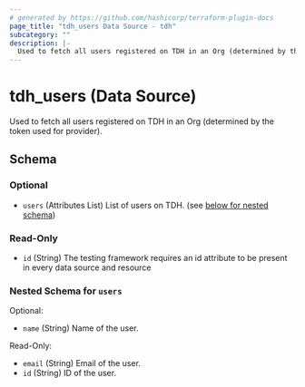 ```yaml
---
# generated by https://github.com/hashicorp/terraform-plugin-docs
page_title: "tdh_users Data Source - tdh"
subcategory: ""
description: |-
  Used to fetch all users registered on TDH in an Org (determined by the token used for provider).
---
```


# tdh_users (Data Source)

Used to fetch all users registered on TDH in an Org (determined by the token used for provider).



<!-- schema generated by tfplugindocs -->
## Schema

### Optional

- `users` (Attributes List) List of users on TDH. (see [below for nested schema](#nestedatt--users))

### Read-Only

- `id` (String) The testing framework requires an id attribute to be present in every data source and resource

<a id="nestedatt--users"></a>
### Nested Schema for `users`

Optional:

- `name` (String) Name of the user.

Read-Only:

- `email` (String) Email of the user.
- `id` (String) ID of the user.


